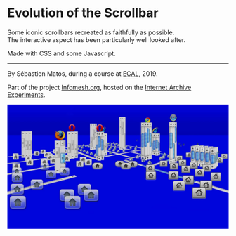 
# Evolution of the Scrollbar

Some iconic scrollbars recreated as faithfully as possible.\
The interactive aspect has been particularly well looked after.

Made with CSS and some Javascript.
___
By Sébastien Matos,  during a course at [ECAL](https://www.ecal.ch/en/100/homepage), 2019.

Part of the project [Infomesh.org](http://infomesh.org/), hosted on the [Internet Archive Experiments](https://experiments.archivelab.org/).

![](/rsrc/capture_01.jpg?raw=true "Web Landscape")
